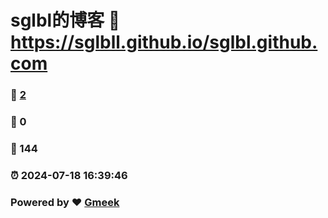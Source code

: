 # sglbl的博客 :link: https://sglbll.github.io/sglbl.github.com 
### :page_facing_up: [2](https://sglbll.github.io/sglbl.github.com/tag.html) 
### :speech_balloon: 0 
### :hibiscus: 144 
### :alarm_clock: 2024-07-18 16:39:46 
### Powered by :heart: [Gmeek](https://github.com/Meekdai/Gmeek)
